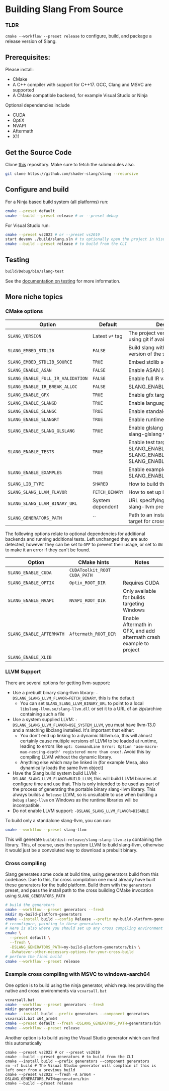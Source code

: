 # Building Slang From Source

### TLDR

`cmake --workflow --preset release` to configure, build, and package a release
version of Slang.

## Prerequisites:

Please install:

- CMake
- A C++ compiler with support for C++17. GCC, Clang and MSVC are supported
- A CMake compatible backend, for example Visual Studio or Ninja

Optional dependencies include

- CUDA
- OptiX
- NVAPI
- Aftermath
- X11

## Get the Source Code

Clone [this](https://github.com/shader-slang/slang) repository. Make sure to
fetch the submodules also.

```bash
git clone https://github.com/shader-slang/slang --recursive
```

## Configure and build

For a Ninja based build system (all platforms) run:
```bash
cmake --preset default
cmake --build --preset release # or --preset debug
```

For Visual Studio run:
```bash
cmake --preset vs2022 # or --preset vs2019
start devenv ./build/slang.sln # to optionally open the project in Visual Studio
cmake --build --preset release # to build from the CLI
```

## Testing

```bash
build/Debug/bin/slang-test
```

See the [documentation on testing](../tools/slang-test/README.md) for more information.

## More niche topics

### CMake options

| Option                            | Default          | Description                                                        |
|-----------------------------------|------------------|--------------------------------------------------------------------|
| `SLANG_VERSION`                   | Latest `v*` tag  | The project version, detected using git if available               |
| `SLANG_EMBED_STDLIB`              | `FALSE`          | Build slang with an embedded version of the stdlib                 |
| `SLANG_EMBED_STDLIB_SOURCE`       | `TRUE`           | Embed stdlib source in the binary                                  |
| `SLANG_ENABLE_ASAN`               | `FALSE`          | Enable ASAN (address sanitizer)                                    |
| `SLANG_ENABLE_FULL_IR_VALIDATION` | `FALSE`          | Enable full IR validation (SLOW!)                                  |
| `SLANG_ENABLE_IR_BREAK_ALLOC`     | `FALSE`          | SLANG_ENABLE_IR_BREAK_ALLOC                                        |
| `SLANG_ENABLE_GFX`                | `TRUE`           | Enable gfx targets                                                 |
| `SLANG_ENABLE_SLANGD`             | `TRUE`           | Enable language server target                                      |
| `SLANG_ENABLE_SLANGC`             | `TRUE`           | Enable standalone compiler target                                  |
| `SLANG_ENABLE_SLANGRT`            | `TRUE`           | Enable runtime target                                              |
| `SLANG_ENABLE_SLANG_GLSLANG`      | `TRUE`           | Enable glslang dependency and slang-glslang wrapper target         |
| `SLANG_ENABLE_TESTS`              | `TRUE`           | Enable test targets, requires SLANG_ENABLE_GFX, SLANG_ENABLE_SLANGD and SLANG_ENABLE_SLANGRT |
| `SLANG_ENABLE_EXAMPLES`           | `TRUE`           | Enable example targets, requires SLANG_ENABLE_GFX                  |
| `SLANG_LIB_TYPE`                  | `SHARED`         | How to build the slang library                                     |
| `SLANG_SLANG_LLVM_FLAVOR`         | `FETCH_BINARY`   | How to set up llvm support                                         |
| `SLANG_SLANG_LLVM_BINARY_URL`     | System dependent | URL specifying the location of the slang-llvm prebuilt library     |
| `SLANG_GENERATORS_PATH`           | ``               | Path to an installed `all-generators` target for cross compilation |

The following options relate to optional dependencies for additional backends
and running additional tests. Left unchanged they are auto detected, however
they can be set to `OFF` to prevent their usage, or set to `ON` to make it an
error if they can't be found.

| Option                   | CMake hints                    | Notes                                                               |
|--------------------------|--------------------------------|---------------------------------------------------------------------|
| `SLANG_ENABLE_CUDA`      | `CUDAToolkit_ROOT` `CUDA_PATH` |                                                                     |
| `SLANG_ENABLE_OPTIX`     | `Optix_ROOT_DIR`               | Requires CUDA                                                       |
| `SLANG_ENABLE_NVAPI`     | `NVAPI_ROOT_DIR`               | Only available for builds targeting Windows                         |
| `SLANG_ENABLE_AFTERMATH` | `Aftermath_ROOT_DIR`           | Enable Aftermath in GFX, and add aftermath crash example to project |
| `SLANG_ENABLE_XLIB`      |                                |                                                                     |

### LLVM Support

There are several options for getting llvm-support:

- Use a prebuilt binary slang-llvm library: `-DSLANG_SLANG_LLVM_FLAVOR=FETCH_BINARY`,
  this is the default
    - You can set `SLANG_SLANG_LLVM_BINARY_URL` to point to a local
      `libslang-llvm.so/slang-llvm.dll` or set it to a URL of an zip/archive
      containing such a file
- Use a system supplied LLVM: `-DSLANG_SLANG_LLVM_FLAVOR=USE_SYSTEM_LLVM`, you
  must have llvm-13.0 and a matching libclang installed. It's important that
  either:
    - You don't end up linking to a dynamic libllvm.so, this will almost
      certainly cause multiple versions of LLVM to be loaded at runtime,
      leading to errors like `opt: CommandLine Error: Option
      'asm-macro-max-nesting-depth' registered more than once!`. Avoid this by
      compiling LLVM without the dynamic library.
    - Anything else which may be linked in (for example Mesa, also dynamically
      loads the same llvm object)
- Have the Slang build system build LLVM:
  `-DSLANG_SLANG_LLVM_FLAVOR=BUILD_LLVM`, this will build LLVM binaries at
  configure time and use that. This is only intended to be used as part of the
  process of generating the portable binary slang-llvm library. This always
  builds a `Release` LLVM, so is unsuitable to use when building a `Debug`
  `slang-llvm` on Windows as the runtime libraries will be incompatible.
- Do not enable LLVM support: `-DSLANG_SLANG_LLVM_FLAVOR=DISABLE`

To build only a standalone slang-llvm, you can run:

```bash
cmake --workflow --preset slang-llvm
```

This will generate `build/dist-release/slang-slang-llvm.zip` containing the
library. This, of course, uses the system LLVM to build slang-llvm, otherwise
it would just be a convoluted way to download a prebuilt binary.

### Cross compiling

Slang generates some code at build time, using generators build from this
codebase. Due to this, for cross compilation one must already have built these
generators for the build platform. Build them with the `generators` preset, and
pass the install path to the cross building CMake invocation using
`SLANG_GENERATORS_PATH`

```bash
# build the generators
cmake --workflow --preset generators --fresh
mkdir my-build-platform-generators
cmake --install build --config Release --prefix my-build-platform-generators --component generators
# reconfigure, pointing to these generators
# Here is also where you should set up any cross compiling environment
cmake \
  --preset default \
  --fresh \
  -DSLANG_GENERATORS_PATH=my-build-platform-generators/bin \
  -Dwhatever-other-necessary-options-for-your-cross-build
# perform the final build
cmake --workflow --preset release
```

### Example cross compiling with MSVC to windows-aarch64

One option is to build using the ninja generator, which requires providing the
native and cross environments via `vcvarsall.bat`

```bash
vcvarsall.bat
cmake --workflow --preset generators --fresh
mkdir generators
cmake --install build --prefix generators --component generators
vsvarsall.bat x64_arm64
cmake --preset default --fresh -DSLANG_GENERATORS_PATH=generators/bin
cmake --workflow --preset release
```

Another option is to build using the Visual Studio generator which can find
this automatically

```
cmake --preset vs2022 # or --preset vs2019
cmake --build --preset generators # to build from the CLI
cmake --install build --prefix generators --component generators
rm -rf build # The Visual Studio generator will complain if this is left over from a previous build
cmake --preset vs2022 --fresh -A arm64 -DSLANG_GENERATORS_PATH=generators/bin
cmake --build --preset release
```

